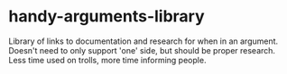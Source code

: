 # handy-arguments-library
Library of links to documentation and research for when in an argument. Doesn't need to only support 'one' side, but should be proper research. Less time used on trolls, more time informing people.
